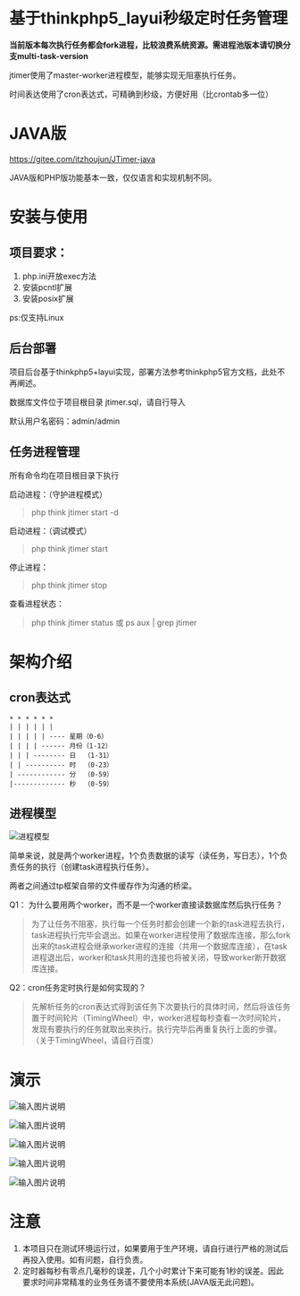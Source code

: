 # 基于thinkphp5_layui秒级定时任务管理

**当前版本每次执行任务都会fork进程，比较浪费系统资源。需进程池版本请切换分支multi-task-version**

jtimer使用了master-worker进程模型，能够实现无阻塞执行任务。

时间表达使用了cron表达式，可精确到秒级，方便好用（比crontab多一位）

# JAVA版
https://gitee.com/itzhoujun/JTimer-java

JAVA版和PHP版功能基本一致，仅仅语言和实现机制不同。

# 安装与使用

## 项目要求：
1. php.ini开放exec方法
2. 安装pcntl扩展
3. 安装posix扩展

ps:仅支持Linux

## 后台部署

项目后台基于thinkphp5+layui实现，部署方法参考thinkphp5官方文档，此处不再阐述。

数据库文件位于项目根目录 jtimer.sql，请自行导入

默认用户名密码：admin/admin


## 任务进程管理
所有命令均在项目根目录下执行

启动进程：（守护进程模式）
> php think jtimer start -d

启动进程：（调试模式）
> php think jtimer start

停止进程：
> php think jtimer stop

查看进程状态：
> php think jtimer status 或 ps aux | grep jtimer

# 架构介绍

## cron表达式
```
* * * * * *
| | | | | |
| | | | | ---- 星期（0-6）  
| | | | ------ 月份（1-12）
| | | -------- 日  （1-31）
| | ---------- 时  （0-23）
| ------------ 分  （0-59）
|------------- 秒  （0-59） 
 ```

## 进程模型

![进程模型](https://gitee.com/uploads/images/2018/0403/112409_c645d92d_369962.png "未命名文件 (1).png")

简单来说，就是两个worker进程，1个负责数据的读写（读任务，写日志），1个负责任务的执行（创建task进程执行任务）。

两者之间通过tp框架自带的文件缓存作为沟通的桥梁。

Q1： 为什么要用两个worker，而不是一个worker直接读数据库然后执行任务？

> 为了让任务不阻塞，执行每一个任务时都会创建一个新的task进程去执行，task进程执行完毕会退出。如果在worker进程使用了数据库连接，那么fork出来的task进程会继承worker进程的连接（共用一个数据库连接），在task进程退出后，worker和task共用的连接也将被关闭，导致worker断开数据库连接。

Q2：cron任务定时执行是如何实现的？

> 先解析任务的cron表达式得到该任务下次要执行的具体时间，然后将该任务置于时间轮片（TimingWheel）中，worker进程每秒查看一次时间轮片，发现有要执行的任务就取出来执行。执行完毕后再重复执行上面的步骤。（关于TimingWheel，请自行百度）

# 演示

![输入图片说明](https://gitee.com/uploads/images/2018/0403/114238_09c5b565_369962.png "TIM截图20180403113947.png")

![输入图片说明](https://gitee.com/uploads/images/2018/0403/114247_fed9251f_369962.png "TIM截图20180403114002.png")

![输入图片说明](https://gitee.com/uploads/images/2018/0403/114256_3f9a3561_369962.png "TIM截图20180403114154.png")

![输入图片说明](https://gitee.com/uploads/images/2018/0403/114305_dd1f5c3b_369962.png "TIM截图20180403114207.png")

![输入图片说明](https://gitee.com/uploads/images/2018/0403/114312_49078c1a_369962.png "TIM截图20180403114215.png")

# 注意
1. 本项目只在测试环境运行过，如果要用于生产环境，请自行进行严格的测试后再投入使用。如有问题，自行负责。
2. 定时器每秒有零点几毫秒的误差，几个小时累计下来可能有1秒的误差。因此要求时间非常精准的业务任务请不要使用本系统(JAVA版无此问题)。